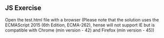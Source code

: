 ## JS Exercise
Open the test.html file with a browser (Please note that the solution uses the ECMAScript 2015 (6th Edition, ECMA-262), hense will not support IE but is compatible with Chrome (min version - 42) and Firefox (min version - 45))


